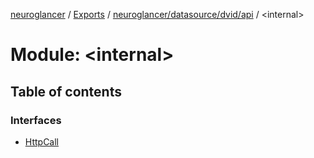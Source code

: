 [neuroglancer](../README.md) / [Exports](../modules.md) / [neuroglancer/datasource/dvid/api](neuroglancer_datasource_dvid_api.md) / <internal\>

# Module: <internal\>

## Table of contents

### Interfaces

- [HttpCall](../interfaces/neuroglancer_datasource_dvid_api._internal_.HttpCall.md)
